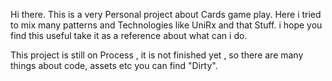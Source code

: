 Hi there. 
This is a very Personal project about Cards game play. 
Here i tried to mix many patterns and Technologies like UniRx and that Stuff. i hope you find this useful  take it as a reference about what can i do. 

This project is still on Process , it is not finished yet , so there are many things about code, assets etc you can find "Dirty".
